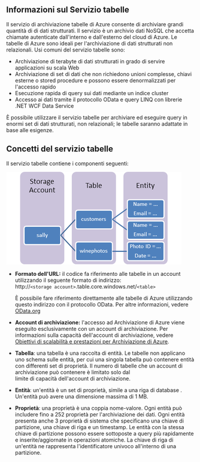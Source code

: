 ## Informazioni sul Servizio tabelle

Il servizio di archiviazione tabelle di Azure consente di archiviare grandi quantità di 
di dati strutturati. Il servizio è un archivio dati NoSQL che accetta 
chiamate autenticate dall'interno e dall'esterno del cloud di Azure. Le 
tabelle di Azure sono ideali per l'archiviazione di dati strutturati non relazionali. Usi 
comuni del servizio tabelle sono:

-   Archiviazione di terabyte di dati strutturati in grado di servire applicazioni su 
    scala Web
-   Archiviazione di set di dati che non richiedono unioni complesse, chiavi esterne o 
    stored procedure e possono essere denormalizzati per l'accesso rapido
-   Esecuzione rapida di query sui dati mediante un indice cluster
-   Accesso ai dati tramite il protocollo OData e query LINQ con librerie .NET WCF 
    Data Service

È possibile utilizzare il servizio tabelle per archiviare ed eseguire query in enormi set di 
dati strutturati, non relazionali; le tabelle saranno adattate in base alle 
esigenze.

## Concetti del servizio tabelle

Il servizio tabelle contiene i componenti seguenti:

![Table1][Table1]

-   **Formato dell'URL:** il codice fa riferimento alle tabelle in un account utilizzando il seguente
    formato di indirizzo:   
    http://`<storage account>`.table.core.windows.net/`<table>`  
      
    È possibile fare riferimento direttamente alle tabelle di Azure utilizzando questo indirizzo con il 
    protocollo OData. Per altre informazioni, vedere [OData.org][]

-   **Account di archiviazione:** l'accesso ad Archiviazione di Azure viene eseguito esclusivamente
    con un account di archiviazione. Per informazioni sulla capacità dell'account di archiviazione, vedere [Obiettivi di scalabilità e prestazioni per Archiviazione di Azure](http://msdn.microsoft.com/library/azure/dn249410.aspx).

-   **Tabella**: una tabella è una raccolta di entità. Le tabelle non applicano 
    uno schema sulle entità, per cui una singola tabella può contenere 
    entità con differenti set di proprietà. Il numero di tabelle che un 
	account di archiviazione può contenere è limitato solo dal  
    limite di capacità dell'account di archiviazione.

-   **Entità**: un'entità è un set di proprietà, simile a una riga di database
    . Un'entità può avere una dimensione massima di 1 MB.

-   **Proprietà**: una proprietà è una coppia nome-valore. Ogni entità può
    includere fino a 252 proprietà per l'archiviazione dei dati. Ogni entità presenta anche 3
    proprietà di sistema che specificano una chiave di partizione, una chiave di riga e un 
    timestamp. Le entità con la stessa chiave di partizione possono essere sottoposte a query più 
    rapidamente e inserite/aggiornate in operazioni atomiche. La chiave di riga di un'entità 
    ne rappresenta l'identificatore univoco all'interno di una partizione.


  
  [Table1]: ./media/storage-table-concepts-include/table1.png
  [OData.org]: http://www.odata.org/

<!--HONumber=49-->